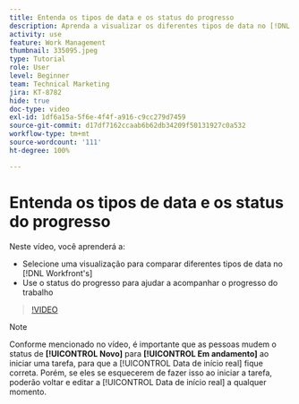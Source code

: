 ```yaml
---
title: Entenda os tipos de data e os status do progresso
description: Aprenda a visualizar os diferentes tipos de data no [!DNL  Workfront] e usar o status do progresso para ajudar a acompanhar o progresso do trabalho.
activity: use
feature: Work Management
thumbnail: 335095.jpeg
type: Tutorial
role: User
level: Beginner
team: Technical Marketing
jira: KT-8782
hide: true
doc-type: video
exl-id: 1df6a15a-5f6e-4f4f-a916-c9cc279d7459
source-git-commit: d17df7162ccaab6b62db34209f50131927c0a532
workflow-type: tm+mt
source-wordcount: '111'
ht-degree: 100%

---
```


# Entenda os tipos de data e os status do progresso

Neste vídeo, você aprenderá a:

* Selecione uma visualização para comparar diferentes tipos de data no [!DNL Workfront's]
* Use o status do progresso para ajudar a acompanhar o progresso do trabalho

>[!VIDEO](https://video.tv.adobe.com/v/335095/?quality=12&learn=on&enablevpops)

>[!NOTE]
>
>Conforme mencionado no vídeo, é importante que as pessoas mudem o status de **[!UICONTROL Novo]** para **[!UICONTROL Em andamento]** ao iniciar uma tarefa, para que a [!UICONTROL Data de início real] fique correta. Porém, se eles se esquecerem de fazer isso ao iniciar a tarefa, poderão voltar e editar a [!UICONTROL Data de início real] a qualquer momento.


<!---
Task progress status overview
Definitions for the project, task, and issue dates within Workfront
Project timelines
--->
